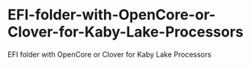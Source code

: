 # EFI-folder-with-OpenCore-or-Clover-for-Kaby-Lake-Processors
EFI folder with OpenCore or Clover for Kaby Lake Processors
